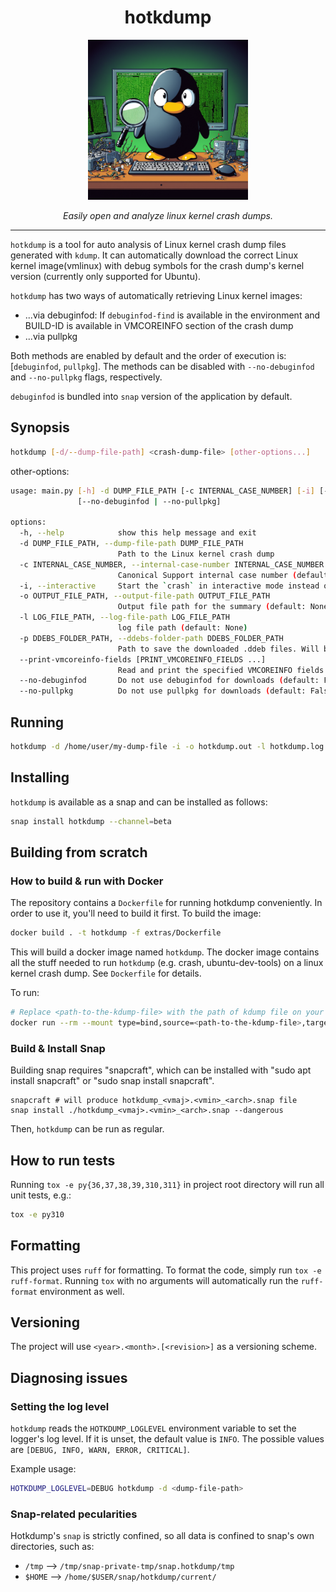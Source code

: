 <div align="center">

# hotkdump

<img src="extras/img/hotkdump-logo.png">

<i>Easily open and analyze linux kernel crash dumps.</i>
</div>

****

`hotkdump` is a tool for auto analysis of Linux kernel crash dump files generated with `kdump`. It can automatically download the correct Linux kernel image(vmlinux) with debug symbols for the crash dump's kernel version (currently only supported for Ubuntu).

`hotkdump` has two ways of automatically retrieving Linux kernel images:

- ...via debuginfod: If `debuginfod-find` is available in the environment and BUILD-ID is available in VMCOREINFO section of the crash dump
- ...via pullpkg

Both methods are enabled by default and the order of execution is: [`debuginfod`, `pullpkg`]. The methods can be disabled with `--no-debuginfod` and `--no-pullpkg` flags, respectively.

`debuginfod` is bundled into `snap` version of the application by default.

## Synopsis

```bash
hotkdump [-d/--dump-file-path] <crash-dump-file> [other-options...]
```

other-options:

```bash
usage: main.py [-h] -d DUMP_FILE_PATH [-c INTERNAL_CASE_NUMBER] [-i] [-o OUTPUT_FILE_PATH] [-l LOG_FILE_PATH] [-p DDEBS_FOLDER_PATH] [--print-vmcoreinfo-fields [PRINT_VMCOREINFO_FIELDS ...]]
               [--no-debuginfod | --no-pullpkg]

options:
  -h, --help            show this help message and exit
  -d DUMP_FILE_PATH, --dump-file-path DUMP_FILE_PATH
                        Path to the Linux kernel crash dump
  -c INTERNAL_CASE_NUMBER, --internal-case-number INTERNAL_CASE_NUMBER
                        Canonical Support internal case number (default: 0)
  -i, --interactive     Start the `crash` in interactive mode instead of printing summary (default: False)
  -o OUTPUT_FILE_PATH, --output-file-path OUTPUT_FILE_PATH
                        Output file path for the summary (default: None)
  -l LOG_FILE_PATH, --log-file-path LOG_FILE_PATH
                        log file path (default: None)
  -p DDEBS_FOLDER_PATH, --ddebs-folder-path DDEBS_FOLDER_PATH
                        Path to save the downloaded .ddeb files. Will be created if the specified path is absent. (default: None)
  --print-vmcoreinfo-fields [PRINT_VMCOREINFO_FIELDS ...]
                        Read and print the specified VMCOREINFO fields from the given kernel crash dump, then exit.
  --no-debuginfod       Do not use debuginfod for downloads (default: False)
  --no-pullpkg          Do not use pullpkg for downloads (default: False)
```

## Running

```bash
hotkdump -d /home/user/my-dump-file -i -o hotkdump.out -l hotkdump.log -p /tmp/ddebs
```

## Installing

`hotkdump` is available as a snap and can be installed as follows:

```bash
snap install hotkdump --channel=beta
```

## Building from scratch

### How to build & run with Docker

The repository contains a `Dockerfile` for running hotkdump conveniently. In order to use it, you'll need to build it first. To build the image:

```bash
docker build . -t hotkdump -f extras/Dockerfile
```

This will build a docker image named `hotkdump`. The docker image contains all the stuff needed to run `hotkdump` (e.g. crash, ubuntu-dev-tools) on a linux kernel crash dump. See `Dockerfile` for details.

To run:

```bash
# Replace <path-to-the-kdump-file> with the path of kdump file on your host
docker run --rm --mount type=bind,source=<path-to-the-kdump-file>,target=/tmp/crash-dumpv,readonly -it hotkdump bash -c "cd /tmp && UBUNTUTOOLS_UBUNTU_DDEBS_MIRROR= hotkdump -d /tmp/crash-dumpv -c 0 && cat hotkdump.out"
```

### Build & Install Snap

Building snap requires "snapcraft", which can be installed with "sudo apt install snapcraft" or "sudo snap install snapcraft".

```text
snapcraft # will produce hotkdump_<vmaj>.<vmin>_<arch>.snap file
snap install ./hotkdump_<vmaj>.<vmin>_<arch>.snap --dangerous
```

Then, `hotkdump` can be run as regular.

## How to run tests

Running `tox -e py{36,37,38,39,310,311}` in project root directory will run all unit tests, e.g.:

```bash
tox -e py310
```

## Formatting

This project uses `ruff` for formatting. To format the code, simply run `tox -e ruff-format`. Running `tox` with no arguments will automatically run the `ruff-format` environment as well.

## Versioning

The project will use `<year>.<month>.[<revision>]` as a versioning scheme.

## Diagnosing issues

### Setting the log level

`hotkdump` reads the `HOTKDUMP_LOGLEVEL` environment variable to set the logger's log level. If it is unset, the default value is `INFO`. The possible values are `[DEBUG, INFO, WARN, ERROR, CRITICAL]`.

Example usage:

```bash
HOTKDUMP_LOGLEVEL=DEBUG hotkdump -d <dump-file-path>
```

### Snap-related pecularities

Hotkdump's `snap` is strictly confined, so all data is confined to snap's own directories, such as:

- `/tmp` --> `/tmp/snap-private-tmp/snap.hotkdump/tmp`
- `$HOME` --> `/home/$USER/snap/hotkdump/current/`

[hotkdump-logo]: extras/img/hotkdump-logo.png
